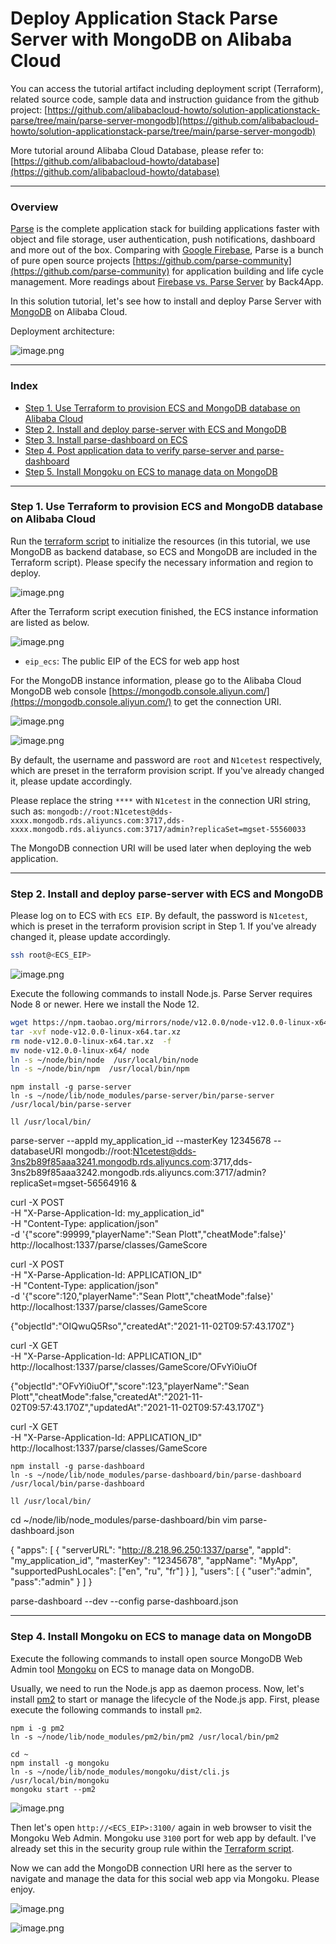 # Deploy Application Stack Parse Server with MongoDB on Alibaba Cloud

You can access the tutorial artifact including deployment script (Terraform), related source code, sample data and instruction guidance from the github project:
[https://github.com/alibabacloud-howto/solution-applicationstack-parse/tree/main/parse-server-mongodb](https://github.com/alibabacloud-howto/solution-applicationstack-parse/tree/main/parse-server-mongodb)

More tutorial around Alibaba Cloud Database, please refer to:
[https://github.com/alibabacloud-howto/database](https://github.com/alibabacloud-howto/database)

---
### Overview

[Parse](https://parseplatform.org/) is the complete application stack for building applications faster with object and file storage, user authentication, push notifications, dashboard and more out of the box. Comparing with [Google Firebase](https://firebase.google.com/), Parse is a bunch of pure open source projects [https://github.com/parse-community](https://github.com/parse-community) for application building and life cycle management.
More readings about [Firebase vs. Parse Server](https://blog.back4app.com/firebase-parse/) by Back4App.

In this solution tutorial, let's see how to install and deploy Parse Server with [MongoDB](https://www.alibabacloud.com/product/apsaradb-for-mongodb) on Alibaba Cloud.

Deployment architecture:

![image.png](https://github.com/alibabacloud-howto/solution-mongodb-labs/raw/main/nextjs-mongodb-app/images/archi.png)

---
### Index

- [Step 1. Use Terraform to provision ECS and MongoDB database on Alibaba Cloud]()
- [Step 2. Install and deploy parse-server with ECS and MongoDB]()
- [Step 3. Install parse-dashboard on ECS]()
- [Step 4. Post application data to verify parse-server and parse-dashboard]()
- [Step 5. Install Mongoku on ECS to manage data on MongoDB]()


---
### Step 1. Use Terraform to provision ECS and MongoDB database on Alibaba Cloud

Run the [terraform script](https://github.com/alibabacloud-howto/solution-applicationstack-parse/blob/main/parse-server-mongodb/deployment/terraform/main.tf) to initialize the resources (in this tutorial, we use MongoDB as backend database, so ECS and MongoDB are included in the Terraform script). Please specify the necessary information and region to deploy.

![image.png](https://github.com/alibabacloud-howto/opensource_with_apsaradb/raw/main/apache-airflow/images/tf-parms.png)

After the Terraform script execution finished, the ECS instance information are listed as below.

![image.png](https://github.com/alibabacloud-howto/solution-mongodb-labs/raw/main/interactive-roadmap/images/tf-done.png)

- ``eip_ecs``: The public EIP of the ECS for web app host

For the MongoDB instance information, please go to the Alibaba Cloud MongoDB web console [https://mongodb.console.aliyun.com/](https://mongodb.console.aliyun.com/) to get the connection URI.

![image.png](https://github.com/alibabacloud-howto/solution-mongodb-labs/raw/main/interactive-roadmap/images/mongodb-1.png)

![image.png](https://github.com/alibabacloud-howto/solution-mongodb-labs/raw/main/interactive-roadmap/images/mongodb-2.png)

By default, the username and password are ``root`` and ``N1cetest`` respectively, which are preset in the terraform provision script. If you've already changed it, please update accordingly.

Please replace the string ``****`` with ``N1cetest`` in the connection URI string, such as:
``mongodb://root:N1cetest@dds-xxxx.mongodb.rds.aliyuncs.com:3717,dds-xxxx.mongodb.rds.aliyuncs.com:3717/admin?replicaSet=mgset-55560033``

The MongoDB connection URI will be used later when deploying the web application.

---
### Step 2. Install and deploy parse-server with ECS and MongoDB

Please log on to ECS with ``ECS EIP``. By default, the password is ``N1cetest``, which is preset in the terraform provision script in Step 1. If you've already changed it, please update accordingly.

```bash
ssh root@<ECS_EIP>
```

![image.png](https://github.com/alibabacloud-howto/opensource_with_apsaradb/raw/main/apache-ofbiz/images/ecs-logon.png)

Execute the following commands to install Node.js. Parse Server requires Node 8 or newer. Here we install the Node 12.

```bash
wget https://npm.taobao.org/mirrors/node/v12.0.0/node-v12.0.0-linux-x64.tar.xz
tar -xvf node-v12.0.0-linux-x64.tar.xz
rm node-v12.0.0-linux-x64.tar.xz  -f
mv node-v12.0.0-linux-x64/ node
ln -s ~/node/bin/node  /usr/local/bin/node
ln -s ~/node/bin/npm  /usr/local/bin/npm
```


```
npm install -g parse-server
ln -s ~/node/lib/node_modules/parse-server/bin/parse-server /usr/local/bin/parse-server
```

```
ll /usr/local/bin/
```

parse-server --appId my_application_id --masterKey 12345678 --databaseURI mongodb://root:N1cetest@dds-3ns2b89f85aaa3241.mongodb.rds.aliyuncs.com:3717,dds-3ns2b89f85aaa3242.mongodb.rds.aliyuncs.com:3717/admin?replicaSet=mgset-56564916 &


curl -X POST \
-H "X-Parse-Application-Id: my_application_id" \
-H "Content-Type: application/json" \
-d '{"score":99999,"playerName":"Sean Plott","cheatMode":false}' \
http://localhost:1337/parse/classes/GameScore


curl -X POST \
-H "X-Parse-Application-Id: APPLICATION_ID" \
-H "Content-Type: application/json" \
-d '{"score":120,"playerName":"Sean Plott","cheatMode":false}' \
http://localhost:1337/parse/classes/GameScore


{"objectId":"OIQwuQ5Rso","createdAt":"2021-11-02T09:57:43.170Z"}



curl -X GET \
  -H "X-Parse-Application-Id: APPLICATION_ID" \
  http://localhost:1337/parse/classes/GameScore/OFvYi0iuOf


{"objectId":"OFvYi0iuOf","score":123,"playerName":"Sean Plott","cheatMode":false,"createdAt":"2021-11-02T09:57:43.170Z","updatedAt":"2021-11-02T09:57:43.170Z"}

curl -X GET \
  -H "X-Parse-Application-Id: APPLICATION_ID" \
  http://localhost:1337/parse/classes/GameScore




```
npm install -g parse-dashboard
ln -s ~/node/lib/node_modules/parse-dashboard/bin/parse-dashboard /usr/local/bin/parse-dashboard
```

```
ll /usr/local/bin/
```

cd ~/node/lib/node_modules/parse-dashboard/bin
vim parse-dashboard.json

{
  "apps": [
    {
      "serverURL": "http://8.218.96.250:1337/parse",
      "appId": "my_application_id",
      "masterKey": "12345678",
      "appName": "MyApp",
      "supportedPushLocales": ["en", "ru", "fr"]
    }
  ],
  "users": [
    {
      "user":"admin",
      "pass":"admin"
    }
  ]
}

parse-dashboard --dev --config parse-dashboard.json



---
### Step 4. Install Mongoku on ECS to manage data on MongoDB

Execute the following commands to install open source MongoDB Web Admin tool [Mongoku](https://github.com/huggingface/Mongoku) on ECS to manage data on MongoDB.

Usually, we need to run the Node.js app as daemon process. Now, let's install [pm2](https://pm2.io/) to start or manage the lifecycle of the Node.js app.
First, please execute the following commands to install ```pm2```.

```
npm i -g pm2
ln -s ~/node/lib/node_modules/pm2/bin/pm2 /usr/local/bin/pm2
```

```
cd ~
npm install -g mongoku
ln -s ~/node/lib/node_modules/mongoku/dist/cli.js /usr/local/bin/mongoku
mongoku start --pm2
```

![image.png](https://github.com/alibabacloud-howto/solution-mongodb-labs/raw/main/nextjs-mongodb-app/images/start-mongoku.png)

Then let's open ``http://<ECS_EIP>:3100/`` again in web browser to visit the Mongoku Web Admin. Mongoku use ``3100`` port for web app by default. I've already set this in the security group rule within the [Terraform script](https://github.com/alibabacloud-howto/solution-mongodb-labs/blob/main/nextjs-mongodb-app/deployment/terraform/main.tf).

Now we can add the MongoDB connection URI here as the server to navigate and manage the data for this social web app via Mongoku. Please enjoy.

![image.png](https://github.com/alibabacloud-howto/solution-mongodb-labs/raw/main/nextjs-mongodb-app/images/mongoku-1.png)

![image.png](https://github.com/alibabacloud-howto/solution-mongodb-labs/raw/main/nextjs-mongodb-app/images/mongoku-2.png)